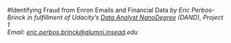 #Identifying Fraud from Enron Emails and Financial Data
_by Eric Perbos-Brinck in fulfillment of Udacity’s [Data Analyst NanoDegree](https://www.udacity.com/course/data-analyst-nanodegree--nd002) (DAND), Project 1_  
_Email: eric.perbos.brinck@alumni.insead.edu_
</br>
